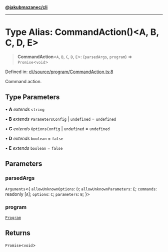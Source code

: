 [**@jakubmazanec/cli**](../README.md)

---

# Type Alias: CommandAction()\<A, B, C, D, E\>

> **CommandAction**\<`A`, `B`, `C`, `D`, `E`\>: (`parsedArgs`, `program`) => `Promise`\<`void`\>

Defined in:
[cli/source/program/CommandAction.ts:8](https://github.com/jakubmazanec/tools/blob/0373298af23ca7b778987184cd6fcccd21ae54be/packages/cli/source/program/CommandAction.ts#L8)

Command action.

## Type Parameters

• **A** _extends_ `string`

• **B** _extends_ `ParametersConfig` \| `undefined` = `undefined`

• **C** _extends_ `OptionsConfig` \| `undefined` = `undefined`

• **D** _extends_ `boolean` = `false`

• **E** _extends_ `boolean` = `false`

## Parameters

### parsedArgs

`Arguments`\<\{ `allowUnknownOptions`: `D`; `allowUnknownParameters`: `E`; `commands`: readonly
\[`A`\]; `options`: `C`; `parameters`: `B`; \}\>

### program

[`Program`](../classes/Program.md)

## Returns

`Promise`\<`void`\>
